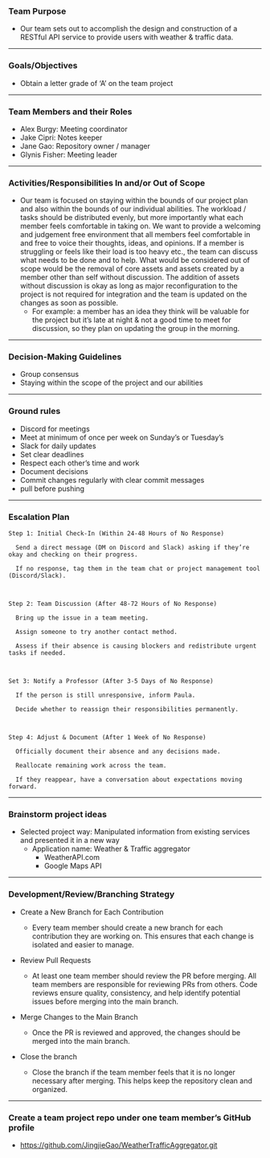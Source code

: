 ### Team Purpose

* Our team sets out to accomplish the design and construction of a RESTful API service to provide users with weather & traffic data.

---

### Goals/Objectives

* Obtain a letter grade of ‘A’ on the team project

---

### Team Members and their Roles

* Alex Burgy: Meeting coordinator
* Jake Cipri: Notes keeper
* Jane Gao: Repository owner / manager
* Glynis Fisher: Meeting leader

---

### Activities/Responsibilities In and/or Out of Scope

* Our team is focused on staying within the bounds of our project plan and also within the bounds of our individual abilities. The workload / tasks should be distributed evenly, but more importantly what each member feels comfortable in taking on. We want to provide a welcoming and judgement free environment that all members feel comfortable in and free to voice their thoughts, ideas, and opinions. 
If a member is struggling or feels like their load is too heavy etc., the team can discuss what needs to be done and to help. What would be considered out of scope would be the removal of core assets and assets created by a member other than self without discussion. The addition of assets without discussion is okay as long as major reconfiguration to the project is not required for integration
and the team is updated on the changes as soon as possible. 
  * For example: a member has an idea they think will be valuable for the project but it’s late at night & not a good time to meet for discussion, so they plan on updating the group in the morning.

---

### Decision-Making Guidelines

* Group consensus
* Staying within the scope of the project and our abilities

---

### Ground rules

* Discord for meetings 
* Meet at minimum of once per week on Sunday’s or Tuesday’s 
* Slack for daily updates 
* Set clear deadlines 
* Respect each other’s time and work 
* Document decisions 
* Commit changes regularly with clear commit messages
* pull before pushing

---
### Escalation Plan

    Step 1: Initial Check-In (Within 24-48 Hours of No Response) 

      Send a direct message (DM on Discord and Slack) asking if they’re okay and checking on their progress. 

      If no response, tag them in the team chat or project management tool (Discord/Slack). 

 

    Step 2: Team Discussion (After 48-72 Hours of No Response) 

      Bring up the issue in a team meeting. 

      Assign someone to try another contact method. 

      Assess if their absence is causing blockers and redistribute urgent tasks if needed. 

 

    Set 3: Notify a Professor (After 3-5 Days of No Response) 

      If the person is still unresponsive, inform Paula. 

      Decide whether to reassign their responsibilities permanently. 

 

    Step 4: Adjust & Document (After 1 Week of No Response) 

      Officially document their absence and any decisions made. 

      Reallocate remaining work across the team. 

      If they reappear, have a conversation about expectations moving forward. 

---
### Brainstorm project ideas

* Selected project way: Manipulated information from existing services and presented it in a new way
  * Application name: Weather & Traffic aggregator
    * WeatherAPI.com
    * Google Maps API
    
---
### Development/Review/Branching Strategy

* Create a New Branch for Each Contribution
  * Every team member should create a new branch for each contribution they are working on. This ensures that each change is isolated and easier to manage.

* Review Pull Requests
  * At least one team member should review the PR before merging. All team members are responsible for reviewing PRs from others. Code reviews ensure quality, consistency, and help identify potential issues before merging into the main branch.

* Merge Changes to the Main Branch
  * Once the PR is reviewed and approved, the changes should be merged into the main branch.

* Close the branch
  * Close the branch if the team member feels that it is no longer necessary after merging. This helps keep the repository clean and organized.
---

### Create a team project repo under one team member’s GitHub profile 

* https://github.com/JingjieGao/WeatherTrafficAggregator.git
